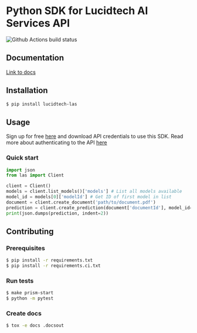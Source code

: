 # Python SDK for Lucidtech AI Services API

![Github Actions build status](https://github.com/LucidtechAI/las-sdk-python/workflows/main/badge.svg)

## Documentation

[Link to docs](https://docs.cradl.ai/python-docs/index.html)

## Installation

```bash
$ pip install lucidtech-las
```

## Usage

Sign up for free [here](https://app.cradl.ai/signup) and download API credentials to use this SDK.
Read more about authenticating to the API [here](https://docs.cradl.ai/overview/authentication)

### Quick start

```python
import json
from las import Client

client = Client()
models = client.list_models()['models'] # List all models available
model_id = models[0]['modelId'] # Get ID of first model in list
document = client.create_document('path/to/document.pdf')
prediction = client.create_prediction(document['documentId'], model_id=model_id)
print(json.dumps(prediction, indent=2))
```

## Contributing

### Prerequisites

```bash
$ pip install -r requirements.txt
$ pip install -r requirements.ci.txt
```

### Run tests

```bash
$ make prism-start
$ python -m pytest
```

### Create docs

```bash
$ tox -e docs .docsout
```

